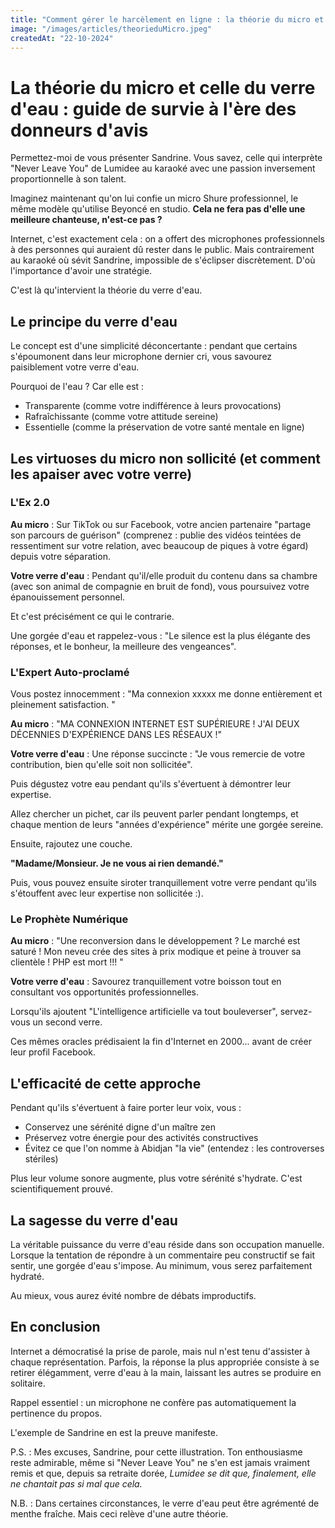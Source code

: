 ```yaml
---
title: "Comment gérer le harcèlement en ligne : la théorie du micro et du verre d'eau"
image: "/images/articles/theorieduMicro.jpeg"
createdAt: "22-10-2024"
---
```


# La théorie du micro et celle du verre d'eau : guide de survie à l'ère des donneurs d'avis

Permettez-moi de vous présenter Sandrine.
Vous savez, celle qui interprète "Never Leave You" de Lumidee au karaoké avec une passion inversement proportionnelle à son talent.

Imaginez maintenant qu'on lui confie un micro Shure professionnel, le même modèle qu'utilise Beyoncé en studio.
**Cela ne fera pas d'elle une meilleure chanteuse, n'est-ce pas ?**

Internet, c'est exactement cela : on a offert des microphones professionnels à des personnes qui auraient dû rester dans le public. Mais contrairement au karaoké où sévit Sandrine, impossible de s'éclipser discrètement.
D'où l'importance d'avoir une stratégie.

C'est là qu'intervient la théorie du verre d'eau.

## Le principe du verre d'eau

Le concept est d'une simplicité déconcertante : pendant que certains s'époumonent dans leur microphone dernier cri, vous savourez paisiblement votre verre d'eau.

Pourquoi de l'eau ? Car elle est :

- Transparente (comme votre indifférence à leurs provocations)
- Rafraîchissante (comme votre attitude sereine)
- Essentielle (comme la préservation de votre santé mentale en ligne)

## Les virtuoses du micro non sollicité (et comment les apaiser avec votre verre)

### L'Ex 2.0

**Au micro** : Sur TikTok ou sur Facebook, votre ancien partenaire "partage son parcours de guérison" (comprenez : publie des vidéos teintées de ressentiment sur votre relation, avec beaucoup de piques à votre égard) depuis votre séparation.

**Votre verre d'eau** : Pendant qu'il/elle produit du contenu dans sa chambre (avec son animal de compagnie en bruit de fond), vous poursuivez votre épanouissement personnel.

Et c'est précisément ce qui le contrarie.

Une gorgée d'eau et rappelez-vous : "Le silence est la plus élégante des réponses, et le bonheur, la meilleure des vengeances".

### L'Expert Auto-proclamé

Vous postez innocemment : "Ma connexion xxxxx me donne entièrement et pleinement satisfaction. "

**Au micro** : "MA CONNEXION INTERNET EST SUPÉRIEURE ! J'AI DEUX DÉCENNIES D'EXPÉRIENCE DANS LES RÉSEAUX !"

**Votre verre d'eau** : Une réponse succincte : "Je vous remercie de votre contribution, bien qu'elle soit non sollicitée".

Puis dégustez votre eau pendant qu'ils s'évertuent à démontrer leur expertise.

Allez chercher un pichet, car ils peuvent parler pendant longtemps, et chaque mention de leurs "années d'expérience" mérite une gorgée sereine.

Ensuite, rajoutez une couche.

**"Madame/Monsieur. Je ne vous ai rien demandé."**

Puis, vous pouvez ensuite siroter tranquillement votre verre pendant qu'ils s'étouffent avec leur expertise non sollicitée :).

### Le Prophète Numérique

**Au micro** : "Une reconversion dans le développement ? Le marché est saturé ! Mon neveu crée des sites à prix modique et peine à trouver sa clientèle ! PHP est mort !!! "

**Votre verre d'eau** : Savourez tranquillement votre boisson tout en consultant vos opportunités professionnelles.

Lorsqu'ils ajoutent "L'intelligence artificielle va tout bouleverser", servez-vous un second verre.

Ces mêmes oracles prédisaient la fin d'Internet en 2000... avant de créer leur profil Facebook.

## L'efficacité de cette approche

Pendant qu'ils s'évertuent à faire porter leur voix, vous :

- Conservez une sérénité digne d'un maître zen
- Préservez votre énergie pour des activités constructives
- Évitez ce que l'on nomme à Abidjan "la vie" (entendez : les controverses stériles)

Plus leur volume sonore augmente, plus votre sérénité s'hydrate. C'est scientifiquement prouvé.

## La sagesse du verre d'eau

La véritable puissance du verre d'eau réside dans son occupation manuelle. Lorsque la tentation de répondre à un commentaire peu constructif se fait sentir, une gorgée d'eau s'impose. Au minimum, vous serez parfaitement hydraté.

Au mieux, vous aurez évité nombre de débats improductifs.

## En conclusion

Internet a démocratisé la prise de parole, mais nul n'est tenu d'assister à chaque représentation. Parfois, la réponse la plus appropriée consiste à se retirer élégamment, verre d'eau à la main, laissant les autres se produire en solitaire.

Rappel essentiel : un microphone ne confère pas automatiquement la pertinence du propos.

L'exemple de Sandrine en est la preuve manifeste.

P.S. : Mes excuses, Sandrine, pour cette illustration. Ton enthousiasme reste admirable, même si "Never Leave You" ne s'en est jamais vraiment remis et que, depuis sa retraite dorée, _Lumidee se dit que, finalement, elle ne chantait pas si mal que cela._

N.B. : Dans certaines circonstances, le verre d'eau peut être agrémenté de menthe fraîche. Mais ceci relève d'une autre théorie.
